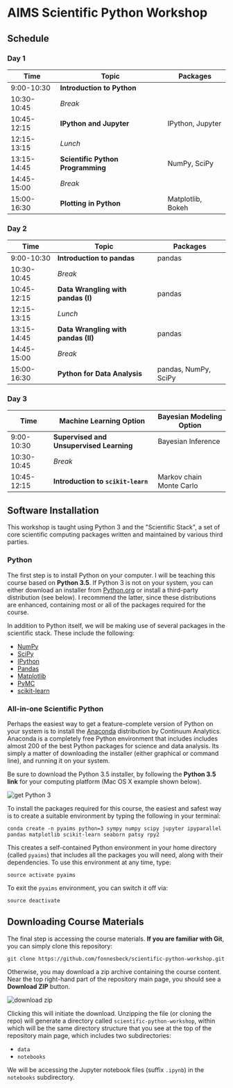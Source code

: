 # AIMS Scientific Python Workshop

## Schedule

### Day 1

| Time | Topic | Packages |
|-------|-------|----------|
|9:00-10:30|**Introduction to Python**|          |
|10:30-10:45|*Break*|          |
|10:45-12:15|**IPython and Jupyter**|IPython, Jupyter|
|12:15-13:15|*Lunch*|          |
|13:15-14:45|**Scientific Python Programming**|NumPy, SciPy|
|14:45-15:00|*Break*|          |
|15:00-16:30|**Plotting in Python**       |Matplotlib, Bokeh|

### Day 2

| Time | Topic | Packages |
|-------|-------|----------|
|9:00-10:30|**Introduction to pandas**|pandas|
|10:30-10:45|*Break*|          |
|10:45-12:15|**Data Wrangling with pandas (I)**|pandas|
|12:15-13:15|*Lunch*|          |
|13:15-14:45|**Data Wrangling with pandas (II)**|pandas|
|14:45-15:00|*Break*|          |
|15:00-16:30|**Python for Data Analysis**|pandas, NumPy, SciPy|

### Day 3

| Time | Machine Learning Option | Bayesian Modeling Option |
|-------|-------|----------|
|9:00-10:30|**Supervised and Unsupervised Learning**|Bayesian Inference|
|10:30-10:45|*Break*|          |
|10:45-12:15|**Introduction to `scikit-learn`**|Markov chain Monte Carlo|


   
## Software Installation

This workshop is taught using Python 3 and the "Scientific Stack", a set of core scientific computing packages written and maintained by various third parties.

### Python

The first step is to install Python on your computer. I will be teaching this course based on **Python 3.5**. If Python 3 is not on your system, you can either download an installer from [Python.org](http://python.org) or install a third-party distribution (see below). I recommend the latter, since these distributions are enhanced, containing most or all of the packages required for the course.

In addition to Python itself, we will be making use of several packages in the scientific stack. These include the following:

* [NumPy](http://www.numpy.org/ "NumPy &mdash; Numpy")
* [SciPy](http://www.scipy.org/ "SciPy.org &mdash; SciPy.org")
* [IPython](http://ipython.org/ "Announcements &mdash; IPython")
* [Pandas](http://pandas.pydata.org/ "Python Data Analysis Library &mdash; pandas: Python Data Analysis Library")
* [Matplotlib](http://matplotlib.org/ "matplotlib: python plotting &mdash; Matplotlib 1.2.1 documentation")
* [PyMC](https://github.com/pymc-devs/pymc "pymc-devs/pymc · GitHub")
* [scikit-learn](http://scikit-learn.org/ "scikit-learn: machine learning in Python &mdash; scikit-learn 0.13.1 documentation")

### All-in-one Scientific Python

Perhaps the easiest way to get a feature-complete version of Python on your system is to install the [Anaconda](http://continuum.io/downloads.html) distribution by Continuum Analytics. Anaconda is a completely free Python environment that includes includes almost 200 of the best Python packages for science and data analysis. Its simply a matter of downloading the installer (either graphical or command line), and running it on your system.

Be sure to download the Python 3.5 installer, by following the **Python 3.5 link** for your computing platform (Mac OS X example shown below).

![get Python 3](http://fonnesbeck-dropshare.s3.amazonaws.com/687474703a2f2f666f6e6e65736265636b2d64726f7073686172652e73332e616d617a6f6e6177732e636f6d2f53637265656e2d53686f742d323031362d30332d31382d61742d332e32342e32362d504d2e706e67.png)

To install the packages required for this course, the easiest and safest way is to create a suitable environment by typing the following in your terminal:

    conda create -n pyaims python=3 sympy numpy scipy jupyter ipyparallel pandas matplotlib scikit-learn seaborn patsy rpy2

This creates a self-contained Python environment in your home directory (called `pyaims`) that includes all the packages you will need, along with their dependencies. To use this environment at any time, type:

    source activate pyaims

To exit the `pyaims` environment, you can switch it off via:

    source deactivate
    
## Downloading Course Materials

The final step is accessing the course materials. **If you are familiar with Git**, you can simply clone this repository:

    git clone https://github.com/fonnesbeck/scientific-python-workshop.git
    
Otherwise, you may download a zip archive containing the course content. Near the top right-hand part of the repository main page, you should see a **Download ZIP** button.

![download zip](http://fonnesbeck-dropshare.s3.amazonaws.com/Screen-Shot-2016-03-31-07-46-51.png)

Clicking this will initiate the download. Unzipping the file (or cloning the repo) will generate a directory called `scientific-python-workshop`, within which will be the same directory structure that you see at the top of the repository main page, which includes two subdirectories:

* `data`
* `notebooks`

We will be accessing the Jupyter notebook files (suffix `.ipynb`) in the `notebooks` subdirectory.